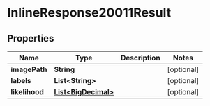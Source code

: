 
# InlineResponse20011Result

## Properties
Name | Type | Description | Notes
------------ | ------------- | ------------- | -------------
**imagePath** | **String** |  |  [optional]
**labels** | **List&lt;String&gt;** |  |  [optional]
**likelihood** | [**List&lt;BigDecimal&gt;**](BigDecimal.md) |  |  [optional]



